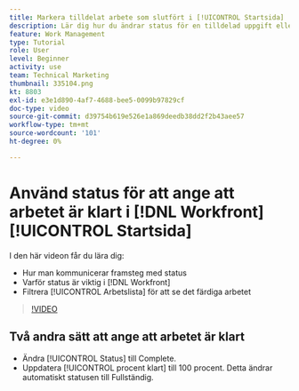 ```yaml
---
title: Markera tilldelat arbete som slutfört i [!UICONTROL Startsida]
description: Lär dig hur du ändrar status för en tilldelad uppgift eller ett tilldelat problem för att ange att den är slutförd via [!UICONTROL Arbetslista]. Filtrera sedan listan så att endast slutfört arbete visas.
feature: Work Management
type: Tutorial
role: User
level: Beginner
activity: use
team: Technical Marketing
thumbnail: 335104.png
kt: 8803
exl-id: e3e1d890-4af7-4688-bee5-0099b97829cf
doc-type: video
source-git-commit: d39754b619e526e1a869deedb38dd2f2b43aee57
workflow-type: tm+mt
source-wordcount: '101'
ht-degree: 0%

---
```


# Använd status för att ange att arbetet är klart i [!DNL Workfront] [!UICONTROL Startsida]

I den här videon får du lära dig:

* Hur man kommunicerar framsteg med status
* Varför status är viktig i [!DNL  Workfront]
* Filtrera [!UICONTROL Arbetslista] för att se det färdiga arbetet

>[!VIDEO](https://video.tv.adobe.com/v/335104/?quality=12)


## Två andra sätt att ange att arbetet är klart

* Ändra [!UICONTROL Status] till Complete.
* Uppdatera [!UICONTROL procent klart] till 100 procent. Detta ändrar automatiskt statusen till Fullständig.

<!---
learn more URLs
--->
